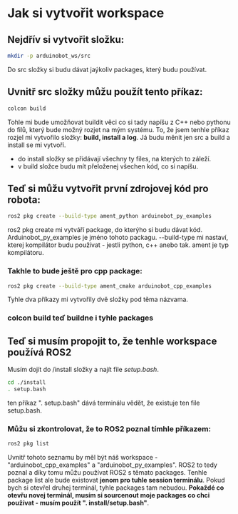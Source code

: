 # Jak si vytvořit workspace

## Nejdřív si vytvořit složku:
```bash
mkdir -p arduinobot_ws/src
```
Do src složky si budu dávat jaýkoliv packages, který budu používat.

## Uvnitř src složky můžu použít tento příkaz:
```bash
colcon build
```
Tohle mi bude umožňovat buildit věci co si tady napíšu z C++ nebo pythonu do filů, který bude možný rozjet na mým systému.
To, že jsem tenhle příkaz rozjel mi vytvořilo složky: **build, install a log**.
Já budu měnit jen src a build a install se mi vytvoří.
- do install složky se přidávají všechny ty files, na kterých to záleží.
- v build složce budu mít přeloženej všechen kód, co si napíšu.

## Teď si můžu vytvořit první zdrojovej kód pro robota:
```bash
ros2 pkg create --build-type ament_python arduinobot_py_examples
```
ros2 pkg create mi vytváří package, do kterýho si budu dávat kód. Arduinobot_py_examples je jméno tohoto packagu.
--build-type mi nastaví, kterej kompilátor budu používat - jestli python, c++ anebo tak. ament je typ kompilátoru.
### Takhle to bude ještě pro cpp package:
```bash
ros2 pkg create --build-type ament_cmake arduinobot_cpp_examples
```
Tyhle dva příkazy mi vytvořily dvě složky pod těma názvama.
### colcon build teď buildne i tyhle packages

## Teď si musím propojit to, že tenhle workspace používá ROS2
Musím dojít do /install složky a najít file *setup.bash*.
```bash
cd ./install
. setup.bash
```
ten příkaz ". setup.bash" dává terminálu vědět, že existuje ten file setup.bash. 
### Můžu si zkontrolovat, že to ROS2 poznal tímhle příkazem:
```bash
ros2 pkg list
```
Uvnitř tohoto seznamu by měl být náš workspace - "arduinobot_cpp_examples" a "arduinobot_py_examples". ROS2 to tedy poznal a díky tomu můžu používat ROS2 s těmato packages.
Tenhle package list ale bude existovat **jenom pro tuhle session terminálu**. Pokud bych si otevřel druhej terminál, tyhle packages tam nebudou.
**Pokaždé co otevřu novej terminál, musím si sourcenout moje packages co chci používat - musím použít ". install/setup.bash"**.
